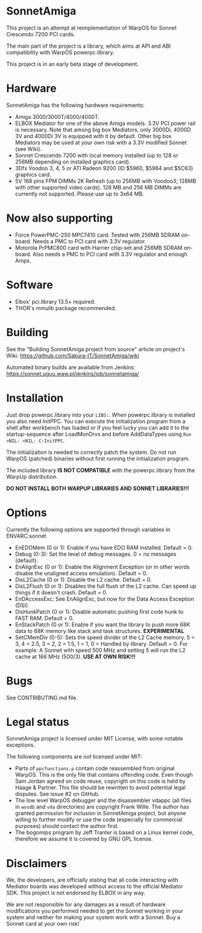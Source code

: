 SonnetAmiga
===========

This project is an attempt at reimplementation of WarpOS for Sonnet Crescendo
7200 PCI cards.

The main part of the project is a library, which aims at API and ABI
compatibility with WarpOS powerpc.library.

This project is in an early beta stage of development.

# Hardware

SonnetAmiga has the following hardware requirements:
- Amiga 3000/3000T/4000/4000T.
- ELBOX Mediator for one of the above Amiga models. 3.3V PCI power rail is 
  necessary. Note that among big box Mediators, only 3000Di, 4000D 3V and 4000Di
  3V is equipped with it by default. Other big box Mediators may be used at your
  own risk with a 3.3V modified Sonnet (see Wiki).
- Sonnet Crescendo 7200 with local memory installed (up to 128 or 256MB
  depending on installed graphics card).
- 3Dfx Voodoo 3, 4, 5 or ATI Radeon 9200 (ID $5960, $5964 and $5C63) graphics card.
- 5V 168 pins FPM DIMMs 2K Refresh (up to 256MB with Voodoo3; 128MB with other
  supported video cards). 128 MB and 256 MB DIMMs are currently not supported.
  Please use up to 3x64 MB.
  
# Now also supporting

- Force PowerPMC-250 MPC7410 card. Tested with 256MB SDRAM on-board.
  Needs a PMC to PCI card with 3.3V regulator.
- Motorola PrPMC800 card with Harrier chip-set and 256MB SDRAM on-board.
  Also needs a PMC to PCI card with 3.3V regulator and enough Amps.


# Software

- Elbox' pci.library 13.5+ required.
- THOR's mmulib package recommended.

# Building

See the "Building SonnetAmiga project from source" article on project's Wiki:
https://github.com/Sakura-IT/SonnetAmiga/wiki

Automated binary builds are available from Jenkins: https://sonnet.uguu.waw.pl/jenkins/job/sonnetamiga/

# Installation

Just drop powerpc.library into your `LIBS:`. When powerpc.library is installed you also need InitPPC.
You can execute the initialization program from a shell after workbench has loaded or if you feel lucky
you can add it to the startup-sequence after LoadMonDrvs and before AddDataTypes
using `Run >NIL: <NIL: C:InitPPC`.

The initialization is needed to correctly patch the system. Do not run WarpOS (patched) binaries without
first running the initialization program.

The included library **IS NOT COMPATIBLE** with the powerpc.library from the WarpUp distribution.

**DO NOT INSTALL BOTH WARPUP LIBRARIES AND SONNET LIBRARIES!!!**

# Options

Currently the following options are supported through variables in ENVARC:sonnet

- EnEDOMem (0 or 1): Enable if you have EDO RAM installed. Default = 0.
- Debug (0-3): Set the level of debug messages. 0 = no messages (default).
- EnAlignExc (0 or 1): Enable the Alignment Exception (or in other words disable
  the unaligned access emulation). Default = 0.
- DisL2Cache (0 or 1): Disable the L2 cache. Default = 0.
- DisL2Flush (0 or 1): Disables the full flush of the L2 cache. 
  Can speed up things if it doesn't crash. Default = 0.
- EnDAccessExc: See EnAlignExc, but now for the Data Access Exception (DSI).
- DisHunkPatch (0 or 1): Disable automatic pushing first code hunk to FAST RAM.
  Default = 0.
- EnStackPatch (0 or 1): Enable if you want the library to push more 68K data to
  68K memory like stack and task structures. **EXPERIMENTAL**
- SetCMemDiv (0-5): Sets the speed divider of the L2 Cache memory.
  5 = 3, 4 = 2.5, 3 = 2, 2 = 1.5, 1 = 1, 0 = Handled by library. Default = 0.
  For example: A Sonnet with speed 500 MHz and setting 5 will run the L2 cache
  at 166 MHz (500/3). **USE AT OWN RISK!!!**

# Bugs

See CONTRIBUTING.md file.

# Legal status

SonnetAmiga project is licensed under MIT License, with some notable exceptions.

The following components are *not* licensed under MIT:

- Parts of `ppcfunctions.p` contain code reassembled from original WarpOS. This is the only file that contains offending code. Even though Sam Jordan agreed on code reuse, copyright on this code is held by Haage & Partner. This file should be rewritten to avoid potential legal disputes. See issue #2 on GitHub.
- The low level WarpOS debugger and the disassembler vdappc (all files in `wosdb` and `vda` directories) are copyright Frank Wille. The author has granted permission for inclusion in SonnetAmiga project, but anyone willing to further modify or use the code (especially for commercial purposes) should contact the author first.
- The bogomips program by Jeff Tranter is based on a Linux kernel code, therefore we assume it is covered by GNU GPL license.

# Disclaimers

We, the developers, are officially stating that all code interacting with 
Mediator boards was developed without access to the official Mediator SDK.
This project is not endorsed by ELBOX in any way.

We are not responsible for any damages as a result of hardware modifications you performed needed to get
the Sonnet working in your system and neither for making your system work with a Sonnet. Buy a Sonnet
card at your own risk!

